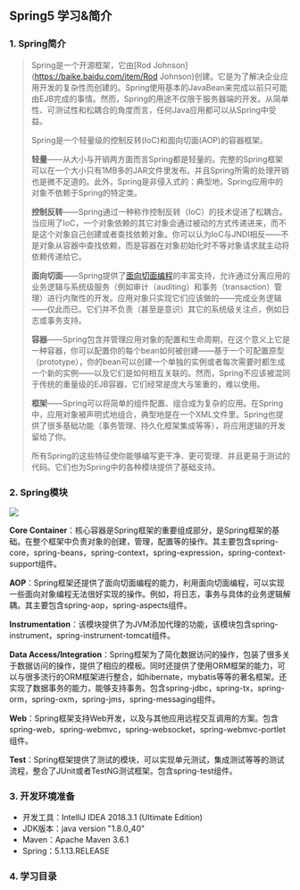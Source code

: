 ## 							         Spring5 学习&简介

### 1. Spring简介

> Spring是一个开源框架，它由[Rod Johnson](https://baike.baidu.com/item/Rod Johnson)创建。它是为了解决企业应用开发的复杂性而创建的。Spring使用基本的JavaBean来完成以前只可能由EJB完成的事情。然而，Spring的用途不仅限于服务器端的开发。从简单性、可测试性和松耦合的角度而言，任何Java应用都可以从Spring中受益。
>
> Spring是一个轻量级的控制反转(IoC)和面向切面(AOP)的容器框架。
>
> **轻量**——从大小与开销两方面而言Spring都是轻量的。完整的Spring框架可以在一个大小只有1MB多的JAR文件里发布。并且Spring所需的处理开销也是微不足道的。此外，Spring是非侵入式的：典型地，Spring应用中的对象不依赖于Spring的特定类。
>
> **控制反转**——Spring通过一种称作控制反转（IoC）的技术促进了松耦合。当应用了IoC，一个对象依赖的其它对象会通过被动的方式传递进来，而不是这个对象自己创建或者查找依赖对象。你可以认为IoC与JNDI相反——不是对象从容器中查找依赖，而是容器在对象初始化时不等对象请求就主动将依赖传递给它。
>
> **面向切面**——Spring提供了[面向切面编程](https://baike.baidu.com/item/面向切面编程)的丰富支持，允许通过分离应用的业务逻辑与系统级服务（例如审计（auditing）和事务（transaction）管理）进行内聚性的开发。应用对象只实现它们应该做的——完成业务逻辑——仅此而已。它们并不负责（甚至是意识）其它的系统级关注点，例如日志或事务支持。
>
> **容器**——Spring包含并管理应用对象的配置和生命周期，在这个意义上它是一种容器，你可以配置你的每个bean如何被创建——基于一个可配置原型（prototype），你的bean可以创建一个单独的实例或者每次需要时都生成一个新的实例——以及它们是如何相互关联的。然而，Spring不应该被混同于传统的重量级的EJB容器，它们经常是庞大与笨重的，难以使用。
>
> **框架**——Spring可以将简单的组件配置、组合成为复杂的应用。在Spring中，应用对象被声明式地组合，典型地是在一个XML文件里。Spring也提供了很多基础功能（事务管理、持久化框架集成等等），将应用逻辑的开发留给了你。
>
> 所有Spring的这些特征使你能够编写更干净、更可管理、并且更易于测试的代码。它们也为Spring中的各种模块提供了基础支持。

### 2. Spring模块

![](D:\TyporaDate\Spring\images\spring框架.jpg)

**Core Container**：核心容器是Spring框架的重要组成部分，是Spring框架的基础。在整个框架中负责对象的创建，管理，配置等的操作。其主要包含spring-core，spring-beans，spring-context，spring-expression，spring-context-support组件。

**AOP**：Spring框架还提供了面向切面编程的能力，利用面向切面编程，可以实现一些面向对象编程无法很好实现的操作。例如，将日志，事务与具体的业务逻辑解耦。其主要包含spring-aop，spring-aspects组件。

**Instrumentation**：该模块提供了为JVM添加代理的功能，该模块包含spring-instrument，spring-instrument-tomcat组件。

**Data Access/Integration**：Spring框架为了简化数据访问的操作，包装了很多关于数据访问的操作，提供了相应的模板。同时还提供了使用ORM框架的能力，可以与很多流行的ORM框架进行整合，如hibernate，mybatis等等的著名框架。还实现了数据事务的能力，能够支持事务。包含spring-jdbc，spring-tx，spring-orm，spring-oxm，spring-jms，spring-messaging组件。

**Web**：Spring框架支持Web开发，以及与其他应用远程交互调用的方案。包含spring-web，spring-webmvc，spring-websocket，spring-webmvc-portlet组件。

**Test**：Spring框架提供了测试的模块，可以实现单元测试，集成测试等等的测试流程，整合了JUnit或者TestNG测试框架。包含spring-test组件。

### 3. 开发环境准备

- 开发工具：IntelliJ IDEA 2018.3.1 (Ultimate Edition)
- JDK版本：java version "1.8.0_40"
- Maven：Apache Maven 3.6.1
- Spring：5.1.13.RELEASE

### 4. 学习目录










